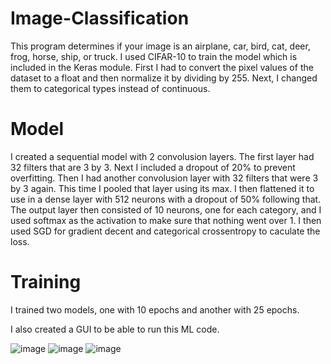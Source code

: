 # Image-Classification
This program determines if your image is an airplane, car, bird, cat, deer, frog, horse, ship, or truck. I used CIFAR-10 to train the model which is included in the Keras module. First I had to convert the pixel values of the dataset to a float and then normalize it by dividing by 255. Next, I changed them to categorical types instead of continuous.  
# Model
I created a sequential model with 2 convolusion layers. The first layer had 32 filters that are 3 by 3. Next I included a dropout of 20% to prevent overfitting. Then I had another convolusion layer with 32 filters that were 3 by 3 again. This time I pooled that layer using its max. I then flattened it to use in a dense layer with 512 neurons with a dropout of 50% following that. The output layer then consisted of 10 neurons, one for each category, and I used softmax as the activation to make sure that nothing went over 1. I then used SGD for gradient decent and categorical crossentropy to caculate the loss.  
# Training
I trained two models, one with 10 epochs and another with 25 epochs.  

I also created a GUI to be able to run this ML code.  

![image](https://user-images.githubusercontent.com/54549208/90417888-f720ad80-e079-11ea-8bd3-030911ca3b7f.png)
![image](https://user-images.githubusercontent.com/54549208/90417925-09025080-e07a-11ea-96d2-e6b8385c6efd.png)
![image](https://user-images.githubusercontent.com/54549208/90417962-17e90300-e07a-11ea-8411-58169a38fc22.png)
